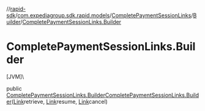 //[rapid-sdk](../../../../index.md)/[com.expediagroup.sdk.rapid.models](../../index.md)/[CompletePaymentSessionLinks](../index.md)/[Builder](index.md)/[CompletePaymentSessionLinks.Builder](-complete-payment-session-links.-builder.md)

# CompletePaymentSessionLinks.Builder

[JVM]\

public [CompletePaymentSessionLinks.Builder](index.md)[CompletePaymentSessionLinks.Builder](-complete-payment-session-links.-builder.md)([Link](../../-link/index.md)retrieve, [Link](../../-link/index.md)resume, [Link](../../-link/index.md)cancel)
